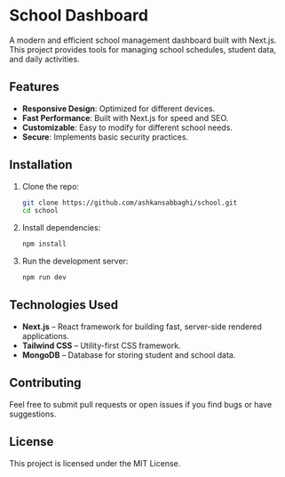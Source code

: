 
# School Dashboard

A modern and efficient school management dashboard built with Next.js. This project provides tools for managing school schedules, student data, and daily activities.

## Features

- **Responsive Design**: Optimized for different devices.
- **Fast Performance**: Built with Next.js for speed and SEO.
- **Customizable**: Easy to modify for different school needs.
- **Secure**: Implements basic security practices.

## Installation

1. Clone the repo:
   ```bash
   git clone https://github.com/ashkansabbaghi/school.git
   cd school
   ```
2. Install dependencies:
   ```bash
   npm install
   ```
3. Run the development server:
   ```bash
   npm run dev
   ```

## Technologies Used

- **Next.js** – React framework for building fast, server-side rendered applications.
- **Tailwind CSS** – Utility-first CSS framework.
- **MongoDB** – Database for storing student and school data.

## Contributing

Feel free to submit pull requests or open issues if you find bugs or have suggestions.

## License

This project is licensed under the MIT License.